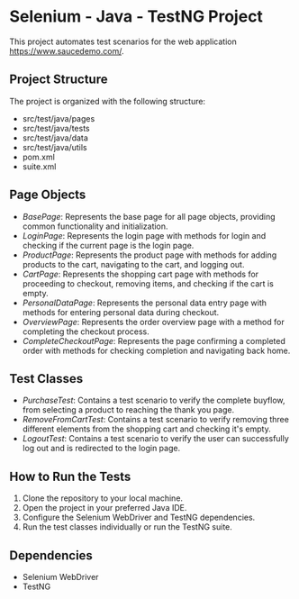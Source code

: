 # Selenium - Java - TestNG Project
This project automates test scenarios for the web application https://www.saucedemo.com/.
## Project Structure
The project is organized with the following structure:
- src/test/java/pages
- src/test/java/tests
- src/test/java/data
- src/test/java/utils
- pom.xml
- suite.xml

## Page Objects
- *BasePage*: Represents the base page for all page objects, providing common functionality and initialization.
- *LoginPage*: Represents the login page with methods for login and checking if the current page is the login page.
- *ProductPage*: Represents the product page with methods for adding products to the cart, navigating to the cart, and logging out.
- *CartPage*: Represents the shopping cart page with methods for proceeding to checkout, removing items, and checking if the cart is empty.
- *PersonalDataPage*: Represents the personal data entry page with methods for entering personal data during checkout.
- *OverviewPage*: Represents the order overview page with a method for completing the checkout process.
- *CompleteCheckoutPage*: Represents the page confirming a completed order with methods for checking completion and navigating back home.

## Test Classes
- *PurchaseTest*: Contains a test scenario to verify the complete buyflow, from selecting a product to reaching the thank you page.
- *RemoveFromCartTest*: Contains a test scenario to verify removing three different elements from the shopping cart and checking it's empty.
- *LogoutTest*: Contains a test scenario to verify the user can successfully log out and is redirected to the login page.

## How to Run the Tests
1. Clone the repository to your local machine.
2. Open the project in your preferred Java IDE.
3. Configure the Selenium WebDriver and TestNG dependencies.
4. Run the test classes individually or run the TestNG suite.

## Dependencies
- Selenium WebDriver
- TestNG